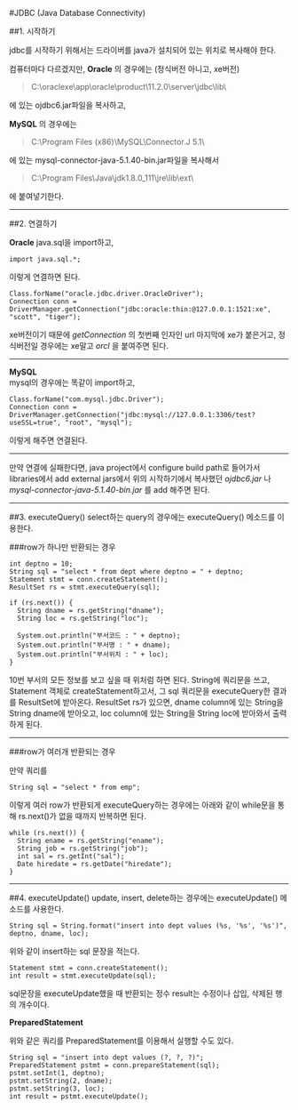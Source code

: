 #JDBC (Java Database Connectivity)

##1. 시작하기

jdbc를 시작하기 위해서는 드라이버를 java가 설치되어 있는 위치로 복사해야 한다.

컴퓨터마다 다르겠지만,
**Oracle** 의 경우에는 (정식버전 아니고, xe버전)

>C:\oraclexe\app\oracle\product\11.2.0\server\jdbc\lib\

에 있는 ojdbc6.jar파일을 복사하고,

**MySQL** 의 경우에는

>C:\Program Files (x86)\MySQL\Connector.J 5.1\

에 있는 mysql-connector-java-5.1.40-bin.jar파일을 복사해서

>C:\Program Files\Java\jdk1.8.0_111\jre\lib\ext\

에 붙여넣기한다.


----------------------------

##2. 연결하기

**Oracle**
java.sql을 import하고,

    import java.sql.*;

이렇게 연결하면 된다.

    Class.forName("oracle.jdbc.driver.OracleDriver");
    Connection conn = DriverManager.getConnection("jdbc:oracle:thin:@127.0.0.1:1521:xe", "scott", "tiger");

xe버전이기 때문에 *getConnection* 의 첫번째 인자인 url 마지막에 xe가 붙은거고, 정식버전일 경우에는 xe말고 *orcl* 을 붙여주면 된다.

----------------------------------

**MySQL**    
mysql의 경우에는 똑같이 import하고,

    Class.forName("com.mysql.jdbc.Driver");
    Connection conn = DriverManager.getConnection("jdbc:mysql://127.0.0.1:3306/test?useSSL=true", "root", "mysql");

이렇게 해주면 연결된다.

----------------------------------------

만약 연결에 실패한다면, java project에서 configure build path로 들어가서 libraries에서 add external jars에서 위의 시작하기에서 복사했던 *ojdbc6.jar* 나 *mysql-connector-java-5.1.40-bin.jar* 를 add 해주면 된다.


----------------------------

##3. executeQuery()
select하는 query의 경우에는 executeQuery() 메소드를 이용한다.

###row가 하나만 반환되는 경우

    int deptno = 10;
    String sql = "select * from dept where deptno = " + deptno;
    Statement stmt = conn.createStatement();
    ResultSet rs = stmt.executeQuery(sql);

    if (rs.next()) {
      String dname = rs.getString("dname");
      String loc = rs.getString("loc");

      System.out.println("부서코드 : " + deptno);
      System.out.println("부서명 : " + dname);
      System.out.println("부서위치 : " + loc);
    }

10번 부서의 모든 정보를 보고 싶을 때 위처럼 하면 된다.
String에 쿼리문을 쓰고, Statement 객체로 createStatement하고서, 그 sql 쿼리문을 executeQuery한 결과를 ResultSet에 받아온다. ResultSet rs가 있으면, dname column에 있는 String을 String dname에 받아오고, loc column에 있는 String을 String loc에 받아와서 출력하게 된다.


-----------------------------

###row가 여러개 반환되는 경우

만약 쿼리를

    String sql = "select * from emp";

이렇게 여러 row가 반환되게 executeQuery하는 경우에는 아래와 같이 while문을 통해 rs.next()가 없을 때까지 반복하면 된다.

    while (rs.next()) {
      String ename = rs.getString("ename");
      String job = rs.getString("job");
      int sal = rs.getInt("sal");
      Date hiredate = rs.getDate("hiredate");
    }


--------------------------

##4. executeUpdate()
update, insert, delete하는 경우에는 executeUpdate() 메소드를 사용한다.

    String sql = String.format("insert into dept values (%s, '%s', '%s')", deptno, dname, loc);

위와 같이 insert하는 sql 문장을 적는다.

    Statement stmt = conn.createStatement();
    int result = stmt.executeUpdate(sql);

sql문장을 executeUpdate했을 때 반환되는 정수 result는 수정이나 삽입, 삭제된 행의 개수이다.


**PreparedStatement**

위와 같은 쿼리를 PreparedStatement를 이용해서 실행할 수도 있다.

    String sql = "insert into dept values (?, ?, ?)";
    PreparedStatement pstmt = conn.prepareStatement(sql);
    pstmt.setInt(1, deptno);
    pstmt.setString(2, dname);
    pstmt.setString(3, loc);
    int result = pstmt.executeUpdate();
